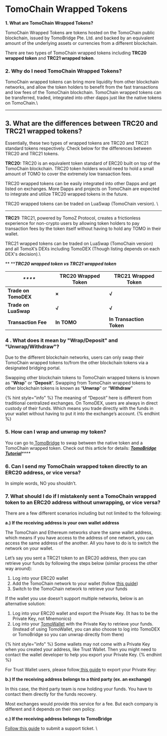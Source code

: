# TomoChain Wrapped Tokens

**1. What are TomoChain Wrapped Tokens?**

TomoChain Wrapped Tokens are tokens hosted on the TomoChain public blockchain, issued by TomoBridge Pte. Ltd. and backed by an equivalent amount of the underlying assets or currencies from a different blockchain.&#x20;

There are two types of TomoChain wrapped tokens including **TRC20 wrapped token** and **TRC21 wrapped token**.&#x20;

### **2. Why do I need TomoChain Wrapped Tokens?**

TomoChain wrapped tokens can bring more liquidity from other blockchain networks, and allow the token holders to benefit from the fast transactions and low fees of the TomoChain blockchain. TomoChain wrapped tokens can be transferred, traded, integrated into other dapps just like the native tokens on TomoChain.\
****

## **3. What are the differences between TRC20 and TRC21 wrapped tokens?**

Essentially, these two types of wrapped tokens are TRC20 and TRC21 standard tokens respectively. Check below for the differences between TRC20 and TRC21 tokens.

**TRC20:** TRC20 is an equivalent token standard of ERC20 built on top of the TomoChain blockchain. TRC20 token holders would need to hold a small amount of TOMO to cover the extremely low transaction fees.&#x20;

TRC20 wrapped tokens can be easily integrated into other Dapps and get listed on exchanges. More Dapps and projects on TomoChain are expected to integrate and utilize TRC20 wrapped tokens in the future.

TRC20 wrapped tokens can be traded on LuaSwap (TomoChain version). \
****

**TRC21:** TRC21, powered by TomoZ Protocol, creates a frictionless experience for non-crypto users by allowing token holders to pay transaction fees by the token itself without having to hold any TOMO in their wallet.&#x20;

TRC21 wrapped tokens can be traded on LuaSwap (TomoChain version) and all TomoX’s DEXs including TomoDEX (Though listing depends on each DEX's decision).\


&#x20;** **_**TRC20 wrapped token vs TRC21 wrapped token**_&#x20;

| _****_               | **TRC20 Wrapped Token** | **TRC21 Wrapped Token**  |
| -------------------- | ----------------------- | ------------------------ |
| **Trade on TomoDEX** | **×**                   | **√**                    |
| **Trade on LuaSwap** | **√**                   | **√**                    |
| **Transaction Fee**  | **In TOMO**             | **In Transaction Token** |

### **4 . What does it mean by "Wrap/Deposit" and "Unwrap/Withdraw"?**

Due to the different blockchain networks, users can only swap their TomoChain wrapped tokens to/from the other blockchain tokens via a designated bridging portal.

Swapping other blockchain tokens to TomoChain wrapped tokens is known as "**Wrap**" or “**Deposit**”. Swapping from TomoChain wrapped tokens to other blockchain tokens is known as “**Unwrap**” or “**Withdraw**”

{% hint style="info" %}
The meaning of “Deposit” here is different from traditional centralized exchanges. On TomoDEX, users are always in direct custody of their funds. Which means you trade directly with the funds in your wallet without having to put it into the exchange’s account.
{% endhint %}

### **5. How can I wrap and unwrap my token?**

You can go to[ TomoBridge](http://bridge.tomochain.com/) to swap between the native token and a TomoChain wrapped token. Check out this article for details: [_**TomoBridge Tutorial**_](../tutorial/#fda7)_****_

### **6. Can I send my TomoChain wrapped token directly to an ERC20 address, or vice versa?**

In simple words, NO you shouldn’t.

### **7. What should I do if I mistakenly sent a TomoChain wrapped token to an ERC20 address without unwrapping, or vice versa?**

There are a few different scenarios including but not limited to the following:

**a.) If the receiving address is your own wallet address**

The TomoChain and Ethereum networks share the same wallet address, which means if you have access to the address of one network, you can access the same address of the another. All you have to do is to switch the network on your wallet.

Let’s say you sent a TRC21 token to an ERC20 address, then you can retrieve your funds by following the steps below (similar process the other way around):

1. Log into your ERC20 wallet
2. Add the TomoChain network to your wallet (follow [this guide](https://docs.tomochain.com/general/how-to-connect-to-tomochain-network))
3. Switch to the TomoChain network to retrieve your funds

If the wallet you use doesn’t support multiple networks, below is an alternative solution:&#x20;

1. Log into your ERC20 wallet and export the Private Key. (It has to be the Private Key, not Mnemonics)
2. Log into your [TomoWallet](https://wallet.tomochain.com/#/my-wallet) with the Private Key to retrieve your funds. (Instead of using TomoWallet, you can also choose to log into TomoDEX or TomoBridge so you can unwrap directly from there)

{% hint style="info" %}
Some wallets may not come with a Private Key when you created your address, like Trust Wallet. Then you might need to contact the wallet developer to help you export your Private Key.
{% endhint %}

For Trust Wallet users, please follow[ this guide](https://community.trustwallet.com/t/how-to-recover-funds-sent-to-a-wrong-public-address/145) to export your Private Key:

**b.) If the receiving address belongs to a third party (ex. an exchange)**

In this case, the third party team is now holding your funds. You have to contact them directly for the funds recovery.

Most exchanges would provide this service for a fee. But each company is different and it depends on their own policy.

**c.) If the receiving address belongs to TomoBridge**

[Follow this guide](https://medium.com/tomochain/tomobridge-funds-recovery-support-and-terms-efe9092a1427) to submit a support ticket. \
